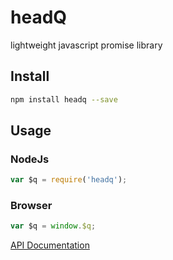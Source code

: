 # headQ
lightweight javascript promise library

## Install

```sh
npm install headq --save
```

## Usage

### NodeJs
```js
var $q = require('headq');
```

### Browser
```js
var $q = window.$q;
```

[API Documentation](https://docs.angularjs.org/api/ng/service/$q)
